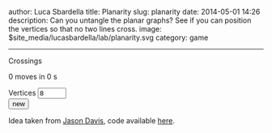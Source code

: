 author: Luca Sbardella
title: Planarity
slug: planarity
date: 2014-05-01 14:26
description: Can you untangle the planar graphs? See if you can position the vertices so that no two lines cross.
image: \$site_media/lucasbardella/lab/planarity.svg
category: game

---

<div class="row">
<div class="col-sm-3">
    <div class="well">
        <p>Crossings <strong><span id="count"></span></strong></p>
        <p><span id="move-count">0 moves</span> in <span id="timer">0</span> s</p>
        <form class="form" role="form">
            <div class="form-group">
                <label class="sr-only" for="nodes">Vertices</label>
                <input class="form-control" id="nodes" type="number" min="4" max="99" value="8" placeholder="Vertices" required>
            </div>
            <button id="generate" type="submit" class="btn btn-default">new</button>
        </form>
    </div>
</div>
<div class="col-sm-9">
    <div id="planarity"></div>
</div>
</div>

Idea taken from [Jason Davis](http://www.jasondavies.com/planarity/),
code available
<a href="$site_url$site_media/lucasbardella/lab/planarity.js" target="_self">here</a>.

<script type="text/javascript">
lux.require(['jquery', 'd3', 'lucasbardella/lab/planarity'], function ($, d3, Planarity) {
    var timer = $('#timer'),
        moveCounter = $('#move-count'),
        cross = $('#count'),
        format = d3.format(",.1f"),
        p = new Planarity('#planarity');

    d3.timer(function() {
        if (p.count) timer.text(format((+new Date - p.started) / 1000));
        moveCounter.text(p.moves + " move" + (p.moves !== 1 ? "s" : ""));
        cross.text(p.count + '');
    });

    $("#generate").on("click", function (e) {
        e.preventDefault();
        p.nodes = parseInt($('#nodes').val(), 10);
        p.start();
    });
    p.start();
});
</script>
